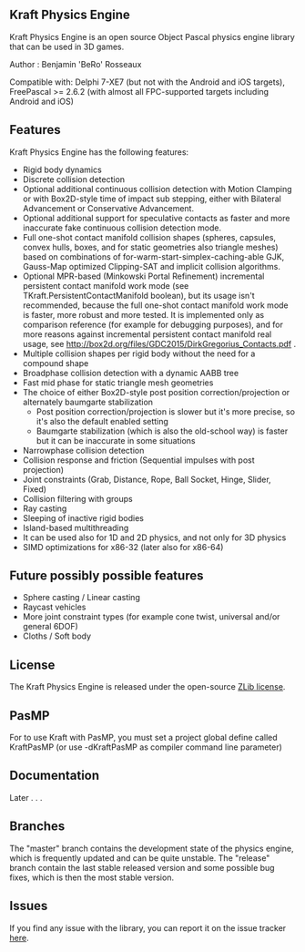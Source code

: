 ## Kraft Physics Engine

Kraft Physics Engine is an open source Object Pascal physics engine library that can be used in 3D games.

Author : Benjamin 'BeRo' Rosseaux

Compatible with: Delphi 7-XE7 (but not with the Android and iOS targets), FreePascal >= 2.6.2 (with almost all FPC-supported targets including Android and iOS) 

## Features

Kraft Physics Engine has the following features:

- Rigid body dynamics
- Discrete collision detection
- Optional additional continuous collision detection with Motion Clamping or with Box2D-style time of impact sub stepping, either with Bilateral Advancement or Conservative Advancement.  
- Optional additional support for speculative contacts as faster and more inaccurate fake continuous collision detection mode.
- Full one-shot contact manifold collision shapes (spheres, capsules, convex hulls, boxes, and for static geometries also triangle meshes) based on combinations of for-warm-start-simplex-caching-able GJK, Gauss-Map optimized Clipping-SAT and implicit collision algorithms.
- Optional MPR-based (Minkowski Portal Refinement) incremental persistent contact manifold work mode (see TKraft.PersistentContactManifold boolean), but its usage isn't recommended, because the full one-shot contact manifold work mode is faster, more robust and more tested. It is implemented only as comparison reference (for example for debugging purposes), and for more reasons against incremental persistent contact manifold real usage, see http://box2d.org/files/GDC2015/DirkGregorius_Contacts.pdf .
- Multiple collision shapes per rigid body without the need for a compound shape
- Broadphase collision detection with a dynamic AABB tree
- Fast mid phase for static triangle mesh geometries
- The choice of either Box2D-style post position correction/projection or alternately baumgarte stabilization
  - Post position correction/projection is slower but it's more precise, so it's also the default enabled setting
  - Baumgarte stabilization (which is also the old-school way) is faster but it can be inaccurate in some situations
- Narrowphase collision detection
- Collision response and friction (Sequential impulses with post projection)
- Joint constraints (Grab, Distance, Rope, Ball Socket, Hinge, Slider, Fixed)
- Collision filtering with groups
- Ray casting
- Sleeping of inactive rigid bodies
- Island-based multithreading
- It can be used also for 1D and 2D physics, and not only for 3D physics
- SIMD optimizations for x86-32 (later also for x86-64)

## Future possibly possible features

- Sphere casting / Linear casting
- Raycast vehicles      
- More joint constraint types (for example cone twist, universal and/or general 6DOF)
- Cloths / Soft body

## License

The Kraft Physics Engine is released under the open-source [ZLib license](http://opensource.org/licenses/zlib).

## PasMP

For to use Kraft with PasMP, you must set a project global define called KraftPasMP (or use -dKraftPasMP as compiler command line parameter)

## Documentation

Later . . .

## Branches

The "master" branch contains the development state of the physics engine, which is frequently updated and can be quite unstable. The "release" branch contain the last stable released version and some possible bug fixes, which is then the most stable version. 

## Issues

If you find any issue with the library, you can report it on the issue tracker [here](https://github.com/BeRo1985/kraft/issues).
